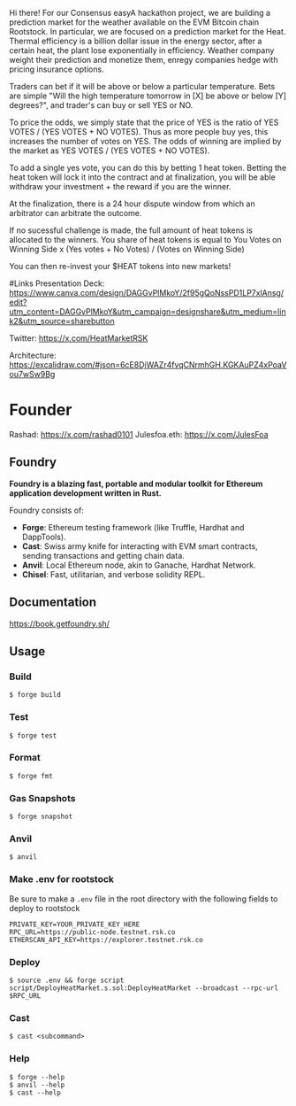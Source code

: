 Hi there! For our Consensus easyA hackathon project, we are building a prediction market for the weather available on the EVM Bitcoin chain Rootstock. In particular, we are focused on a prediction market for the Heat. Thermal efficiency is a billion dollar issue in the energy sector, after a certain heat, the plant lose exponentially in efficiency. Weather company weight their prediction and monetize them, enregy companies hedge with pricing insurance options.

Traders can bet if it will be above or below a particular temperature. Bets are simple "Will the high temperature tomorrow in [X] be above or below [Y] degrees?", and trader's can buy or sell YES or NO. 

To price the odds, we simply state that the price of YES is the ratio of YES VOTES / (YES VOTES + NO VOTES). Thus as more people buy yes, this increases the number of votes on YES. The odds of winning are implied by the market as YES VOTES / (YES VOTES + NO VOTES).

To add a single yes vote, you can do this by betting 1 heat token. Betting the heat token will lock it into the contract and at finalization, you will be able withdraw your investment + the reward if you are the winner.

At the finalization, there is a 24 hour dispute window from which an arbitrator can arbitrate the outcome.

If no sucessful challenge is made, the full amount of heat tokens is allocated to the winners. You share of heat tokens is equal to You Votes on Winning Side x (Yes votes + No Votes) / (Votes on Winning Side)

You can then re-invest your $HEAT tokens into new markets!

#Links
Presentation Deck: https://www.canva.com/design/DAGGvPlMkoY/2f95gQoNssPD1LP7xlAnsg/edit?utm_content=DAGGvPlMkoY&utm_campaign=designshare&utm_medium=link2&utm_source=sharebutton

Twitter: https://x.com/HeatMarketRSK

Architecture: https://excalidraw.com/#json=6cE8DjWAZr4fvqCNrmhGH,KGKAuPZ4xPoaVou7wSw9Bg

# Founder
Rashad: https://x.com/rashad0101
Julesfoa.eth: https://x.com/JulesFoa


## Foundry

**Foundry is a blazing fast, portable and modular toolkit for Ethereum application development written in Rust.**

Foundry consists of:

-   **Forge**: Ethereum testing framework (like Truffle, Hardhat and DappTools).
-   **Cast**: Swiss army knife for interacting with EVM smart contracts, sending transactions and getting chain data.
-   **Anvil**: Local Ethereum node, akin to Ganache, Hardhat Network.
-   **Chisel**: Fast, utilitarian, and verbose solidity REPL.

## Documentation

https://book.getfoundry.sh/

## Usage

### Build

```shell
$ forge build
```

### Test

```shell
$ forge test
```

### Format

```shell
$ forge fmt
```

### Gas Snapshots

```shell
$ forge snapshot
```

### Anvil

```shell
$ anvil
```

### Make .env for rootstock
Be sure to make a `.env` file in the root directory with the following fields to deploy to rootstock
```shell
PRIVATE_KEY=YOUR_PRIVATE_KEY_HERE
RPC_URL=https://public-node.testnet.rsk.co
ETHERSCAN_API_KEY=https://explorer.testnet.rsk.co
```

### Deploy

```shell
$ source .env && forge script script/DeployHeatMarket.s.sol:DeployHeatMarket --broadcast --rpc-url $RPC_URL
```

### Cast

```shell
$ cast <subcommand>
```

### Help

```shell
$ forge --help
$ anvil --help
$ cast --help
```
